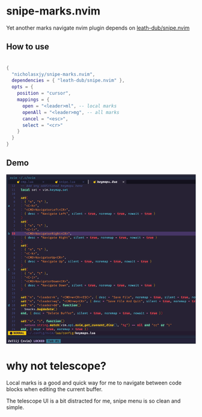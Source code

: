 # snipe-marks.nvim

Yet another marks navigate nvim plugin depends on [leath-dub/snipe.nvim](https://github.com/leath-dub/snipe.nvim)

## How to use

```lua

{
  "nicholasxjy/snipe-marks.nvim",
  dependencies = { "leath-dub/snipe.nvim" },
  opts = {
    position = "cursor",
    mappings = {
      open = "<leader>ml", -- local marks
      openAll = "<leader>mg", -- all marks
      cancel = "<esc>",
      select = "<cr>"
    }
  }
}
```

## Demo

![demo.gif](./assets/demo.gif)

# why not telescope?

Local marks is a good and quick way for me to navigate between code blocks when editing the current buffer.

The telescope UI is a bit distracted for me, snipe menu is so clean and simple.

